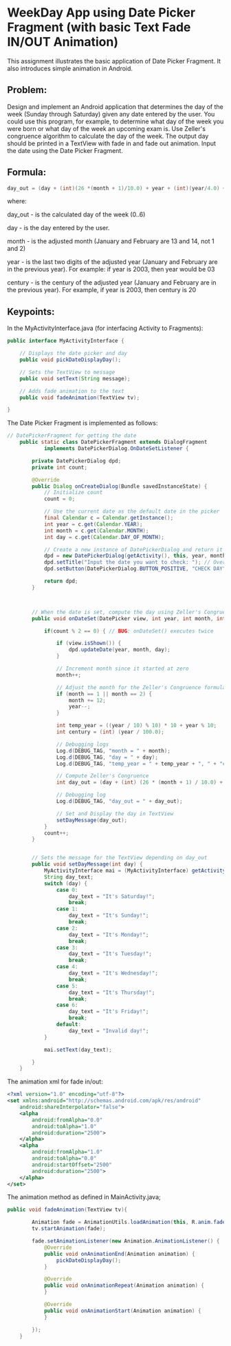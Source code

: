 # WeekDay App using Date Picker Fragment (with basic Text Fade IN/OUT Animation)

This assignment illustrates the basic application of Date Picker Fragment. It also introduces simple animation in Android.

## Problem:

Design and implement an Android application that determines the day of the week (Sunday through Saturday) given any date entered by the user. You could use this program, for example, to determine what day of the week you were born or what day of the week an upcoming exam is. Use Zeller's congruence algorithm to calculate the day of the week. The output day should be printed in a TextView with fade in and fade out animation. Input the date using the Date Picker Fragment.

## Formula:

```Java
day_out = (day + (int)(26 *(month + 1)/10.0) + year + (int)(year/4.0) + (int)(century/4.0) + 5 * century ) % 7;
```

where:

day_out - is the calculated day of the week (0..6) 

day     - is the day entered by the user.

month   - is the adjusted month (January and February are 13 and 14, not 1 and 2)

year    - is the last two digits of the adjusted year (January and February are in the previous year). For example: if year is 2003, then year would be 03

century - is the century of the adjusted year (January and February are in the previous year). For example, if year is 2003, then century is 20


## Keypoints:

In the MyActivityInterface.java (for interfacing Activity to Fragments):

```Java
public interface MyActivityInterface {

    // Displays the date picker and day
    public void pickDateDisplayDay();

    // Sets the TextView to message
    public void setText(String message);

    // Adds fade animation to the text
    public void fadeAnimation(TextView tv);

}
```

The Date Picker Fragment is implemented as follows:

```Java
// DatePickerFragment for getting the date
    public static class DatePickerFragment extends DialogFragment
            implements DatePickerDialog.OnDateSetListener {

        private DatePickerDialog dpd;
        private int count;

        @Override
        public Dialog onCreateDialog(Bundle savedInstanceState) {
            // Initialize count
            count = 0;

            // Use the current date as the default date in the picker
            final Calendar c = Calendar.getInstance();
            int year = c.get(Calendar.YEAR);
            int month = c.get(Calendar.MONTH);
            int day = c.get(Calendar.DAY_OF_MONTH);

            // Create a new instance of DatePickerDialog and return it
            dpd = new DatePickerDialog(getActivity(), this, year, month, day);
            dpd.setTitle("Input the date you want to check: "); // Override default Title
            dpd.setButton(DatePickerDialog.BUTTON_POSITIVE, "CHECK DAY", dpd); // Override Button text

            return dpd;
        }



        // When the date is set, compute the day using Zeller's Congruence 
        public void onDateSet(DatePicker view, int year, int month, int day) {

            if(count % 2 == 0) { // BUG: onDateSet() executes twice

                if (view.isShown()) {
                    dpd.updateDate(year, month, day);
                }

                // Increment month since it started at zero
                month++;

                // Adjust the month for the Zeller's Congruence formula
                if (month == 1 || month == 2) {
                    month += 12;
                    year--;
                }

                int temp_year = ((year / 10) % 10) * 10 + year % 10;
                int century = (int) (year / 100.0);

                // Debugging logs
                Log.d(DEBUG_TAG, "month = " + month);
                Log.d(DEBUG_TAG, "day = " + day);
                Log.d(DEBUG_TAG, "temp_year = " + temp_year + ", " + "century = " + century);

                // Compute Zeller's Congruence
                int day_out = (day + (int) (26 * (month + 1) / 10.0) + temp_year + (int) (temp_year / 4.0) + (int) (century / 4.0) + 5 * century) % 7;

                // Debugging log
                Log.d(DEBUG_TAG, "day_out = " + day_out);

                // Set and Display the day in TextView
                setDayMessage(day_out);
            }
            count++;
        }


		// Sets the message for the TextView depending on day_out
        public void setDayMessage(int day) {
            MyActivityInterface mai = (MyActivityInterface) getActivity();
            String day_text;
            switch (day) {
                case 0:
                    day_text = "It's Saturday!";
                    break;
                case 1:
                    day_text = "It's Sunday!";
                    break;
                case 2:
                    day_text = "It's Monday!";
                    break;
                case 3:
                    day_text = "It's Tuesday!";
                    break;
                case 4:
                    day_text = "It's Wednesday!";
                    break;
                case 5:
                    day_text = "It's Thursday!";
                    break;
                case 6:
                    day_text = "It's Friday!";
                    break;
                default:
                    day_text = "Invalid day!";
            }

            mai.setText(day_text);

        }
    }
```


The animation xml for fade in/out:

```xml
<?xml version="1.0" encoding="utf-8"?>
<set xmlns:android="http://schemas.android.com/apk/res/android"
    android:shareInterpolator="false">
    <alpha
        android:fromAlpha="0.0"
        android:toAlpha="1.0"
        android:duration="2500">
    </alpha>
    <alpha
        android:fromAlpha="1.0"
        android:toAlpha="0.0"
        android:startOffset="2500"
        android:duration="2500">
    </alpha>
</set>
```

The animation method as defined in MainActivity.java;

```java
public void fadeAnimation(TextView tv){

        Animation fade = AnimationUtils.loadAnimation(this, R.anim.fade);
        tv.startAnimation(fade);

        fade.setAnimationListener(new Animation.AnimationListener() {
            @Override
            public void onAnimationEnd(Animation animation) {
                pickDateDisplayDay();
            }

            @Override
            public void onAnimationRepeat(Animation animation) {
            }

            @Override
            public void onAnimationStart(Animation animation) {
            }

        });
    }
```
